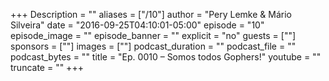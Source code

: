+++
Description = ""
aliases = ["/10"]
author = "Pery Lemke & Mário Silveira"
date = "2016-09-25T04:10:01-05:00"
episode = "10"
episode_image = ""
episode_banner = ""
explicit = "no"
guests = [""]
sponsors = [""]
images = [""]
podcast_duration = ""
podcast_file = ""
podcast_bytes = ""
title = "Ep. 0010 – Somos todos Gophers!"
youtube = ""
truncate = ""
+++

